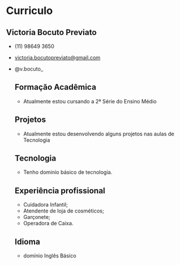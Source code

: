 # Curriculo

## Victoria Bocuto Previato
- (11) 98649 3650
- victoria.bocutopreviato@gmail.com
- @v.bocuto_


  ## Formação Acadêmica
  - Atualmente estou cursando a 2ª Série do Ensino Médio
 
  ## Projetos
  - Atualmente estou desenvolvendo alguns projetos nas aulas de Tecnologia
 
  ## Tecnologia
  - Tenho dominio básico de tecnologia.
 
  ## Experiência profissional
  - Cuidadora Infantil;
  - Atendente de loja de cosméticos;
  - Garçonete;
  - Operadora de Caixa.
 
  ## Idioma
  - domínio Inglês Básico
 
    
